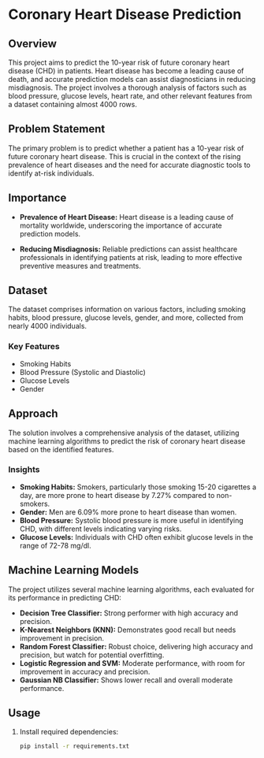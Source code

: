 # Coronary Heart Disease Prediction

## Overview

This project aims to predict the 10-year risk of future coronary heart disease (CHD) in patients. Heart disease has become a leading cause of death, and accurate prediction models can assist diagnosticians in reducing misdiagnosis. The project involves a thorough analysis of factors such as blood pressure, glucose levels, heart rate, and other relevant features from a dataset containing almost 4000 rows.

## Problem Statement

The primary problem is to predict whether a patient has a 10-year risk of future coronary heart disease. This is crucial in the context of the rising prevalence of heart diseases and the need for accurate diagnostic tools to identify at-risk individuals.

## Importance

- **Prevalence of Heart Disease:** Heart disease is a leading cause of mortality worldwide, underscoring the importance of accurate prediction models.
  
- **Reducing Misdiagnosis:** Reliable predictions can assist healthcare professionals in identifying patients at risk, leading to more effective preventive measures and treatments.

## Dataset

The dataset comprises information on various factors, including smoking habits, blood pressure, glucose levels, gender, and more, collected from nearly 4000 individuals.

### Key Features

- Smoking Habits
- Blood Pressure (Systolic and Diastolic)
- Glucose Levels
- Gender

## Approach

The solution involves a comprehensive analysis of the dataset, utilizing machine learning algorithms to predict the risk of coronary heart disease based on the identified features.

### Insights

- **Smoking Habits:** Smokers, particularly those smoking 15-20 cigarettes a day, are more prone to heart disease by 7.27% compared to non-smokers.
- **Gender:** Men are 6.09% more prone to heart disease than women.
- **Blood Pressure:** Systolic blood pressure is more useful in identifying CHD, with different levels indicating varying risks.
- **Glucose Levels:** Individuals with CHD often exhibit glucose levels in the range of 72-78 mg/dl.

## Machine Learning Models

The project utilizes several machine learning algorithms, each evaluated for its performance in predicting CHD:

- **Decision Tree Classifier:** Strong performer with high accuracy and precision.
- **K-Nearest Neighbors (KNN):** Demonstrates good recall but needs improvement in precision.
- **Random Forest Classifier:** Robust choice, delivering high accuracy and precision, but watch for potential overfitting.
- **Logistic Regression and SVM:** Moderate performance, with room for improvement in accuracy and precision.
- **Gaussian NB Classifier:** Shows lower recall and overall moderate performance.

## Usage

1. Install required dependencies:
   ```bash
   pip install -r requirements.txt
